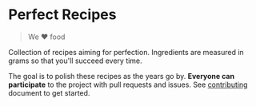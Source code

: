 # Perfect Recipes

> We :heart: food

Collection of recipes aiming for perfection. Ingredients are measured in grams
so that you'll succeed every time.

The goal is to polish these recipes as the years go by.
**Everyone can participate** to the project with pull requests and issues.
See [contributing](CONTRIBUTING.md) document to get started.
